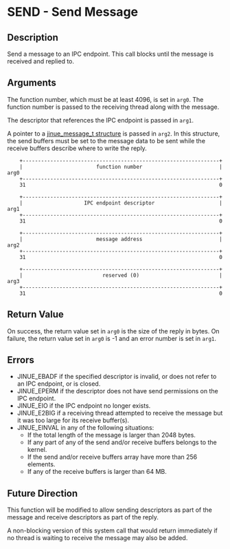# SEND - Send Message

## Description

Send a message to an IPC endpoint. This call blocks until the message is
received and replied to.

## Arguments

The function number, which must be at least 4096, is set in `arg0`. The function
number is passed to the receiving thread along with the message.

The descriptor that references the IPC endpoint is passed in `arg1`. 

A pointer to a [jinue_message_t structure](../../include/jinue/shared/ipc.h)
is passed in `arg2`. In this structure, the send buffers must be set to the
message data to be sent while the receive buffers describe where to write the
reply.

```
    +----------------------------------------------------------------+
    |                        function number                         |  arg0
    +----------------------------------------------------------------+
    31                                                               0
    
    +----------------------------------------------------------------+
    |                    IPC endpoint descriptor                     |  arg1
    +----------------------------------------------------------------+
    31                                                               0

    +----------------------------------------------------------------+
    |                        message address                         |  arg2
    +----------------------------------------------------------------+
    31                                                               0

    +----------------------------------------------------------------+
    |                          reserved (0)                          |  arg3
    +----------------------------------------------------------------+
    31                                                               0
```

## Return Value

On success, the return value set in `arg0` is the size of the reply in bytes. On
failure, the return value set in `arg0` is -1 and an error number is set in
`arg1`.
    
## Errors

* JINUE_EBADF if the specified descriptor is invalid, or does not refer to an
IPC endpoint, or is closed.
* JINUE_EPERM if the descriptor does not have send permissions on the IPC
endpoint.
* JINUE_EIO if the IPC endpoint no longer exists.
* JINUE_E2BIG if a receiving thread attempted to receive the message but it was
too large for its receive buffer(s).
* JINUE_EINVAL in any of the following situations:
    * If the total length of the message is larger than 2048 bytes.
    * If any part of any of the send and/or receive buffers belongs to the kernel.
    * If the send and/or receive buffers array have more than 256 elements.
    * If any of the receive buffers is larger than 64 MB.

## Future Direction

This function will be modified to allow sending descriptors as part of the
message and receive descriptors as part of the reply.

A non-blocking version of this system call that would return immediately if no
thread is waiting to receive the message may also be added.
